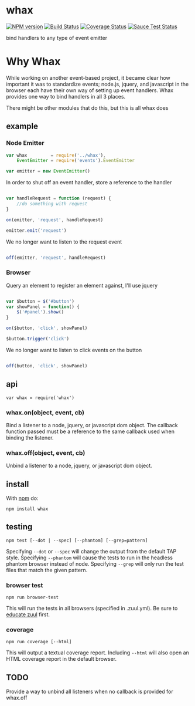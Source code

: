 # whax

[![NPM version](https://badge.fury.io/js/whax.png)](http://badge.fury.io/js/whax)
[![Build Status](https://travis-ci.org/Georgette/whax.svg?branch=master)](https://travis-ci.org/Georgette/whax)
[![Coverage Status](https://coveralls.io/repos/Georgette/whax/badge.png?branch=master)](https://coveralls.io/r/Georgette/whax?branch=master)
[![Sauce Test Status](https://saucelabs.com/browser-matrix/Georgette_github.svg)](https://saucelabs.com/u/Georgette_github)

bind handlers to any type of event emitter

# Why Whax

While working on another event-based project, it became clear how important it was to standardize events; node.js, jquery, and javascript in the browser each have their own way of setting up event handlers. Whax provides one way to bind handlers in all 3 places.

There might be other modules that do this, but this is all whax does


## example

### Node Emitter

```javascript
var whax         = require('../whax'),
    EventEmitter = require('events').EventEmitter

var emitter = new EventEmitter()

```
In order to shut off an event handler, store a reference to the handler

```javascript

var handleRequest = function (request) {
    //do something with request
}

on(emitter, 'request', handleRequest)

emitter.emit('request')

```

We no longer want to listen to the request event

```javascript

off(emitter, 'request', handleRequest)

```

### Browser

Query an element to register an element against, I'll use jquery

```javascript

var $button = $('#button')
var showPanel = function() {
    $('#panel').show()
}

on($button, 'click', showPanel)

$button.trigger('click')


```

We no longer want to listen to click events on the button

```javascript

off(button, 'click', showPanel)

```


## api

```
var whax = require('whax')

```

### whax.on(object, event, cb)
Bind a listener to a node, jquery, or javascript dom object. The callback function passed must be a reference to the same callback used when binding the listener.


### whax.off(object, event, cb)
Unbind a listener to a node, jquery, or javascript dom object.

## install

With [npm](https://npmjs.org) do:

```
npm install whax
```

## testing

`npm test [--dot | --spec] [--phantom] [--grep=pattern]`

Specifying `--dot` or `--spec` will change the output from the default TAP style.
Specifying `--phantom` will cause the tests to run in the headless phantom browser instead of node.
Specifying `--grep` will only run the test files that match the given pattern.

### browser test

`npm run browser-test`

This will run the tests in all browsers (specified in .zuul.yml). Be sure to [educate zuul](https://github.com/defunctzombie/zuul/wiki/cloud-testing#2-educate-zuul) first.

### coverage

`npm run coverage [--html]`

This will output a textual coverage report. Including `--html` will also open
an HTML coverage report in the default browser.


## TODO

Provide a way to unbind all listeners when no callback is provided for whax.off
